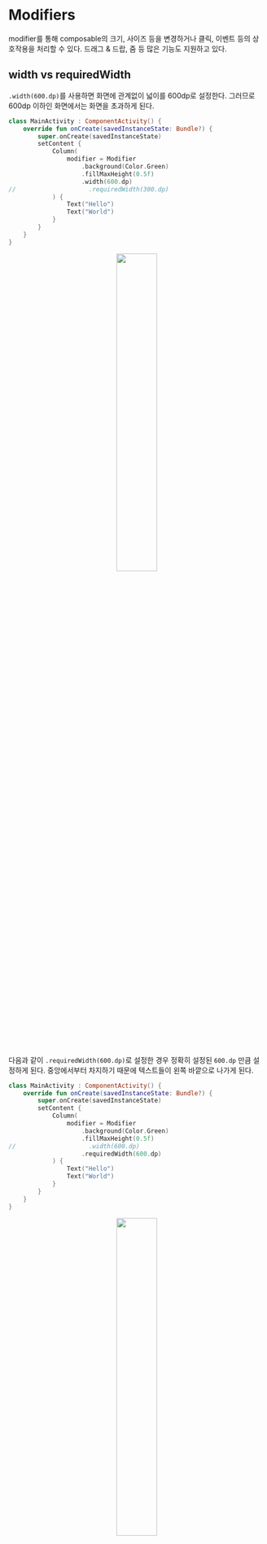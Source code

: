 # Modifiers

modifier를 통해 composable의 크기, 사이즈 등을 변경하거나 클릭, 이벤트 등의 상호작용을 처리할 수 있다. 드래그 & 드랍, 줌 등 많은 기능도 지원하고 있다.

## width vs requiredWidth

`.width(600.dp)`를 사용하면 화면에 관계없이 넓이를 600dp로 설정한다. 그러므로 600dp 이하인 화면에서는 화면을 초과하게 된다.

```kotlin
class MainActivity : ComponentActivity() {
    override fun onCreate(savedInstanceState: Bundle?) {
        super.onCreate(savedInstanceState)
        setContent {
            Column(
                modifier = Modifier
                    .background(Color.Green)
                    .fillMaxHeight(0.5f)
                    .width(600.dp)
//                    .requiredWidth(300.dp)
            ) {
                Text("Hello")
                Text("World")
            }
        }
    }
}
```


<div align="center">
<img src="img/part-03/width_600.png" width="40%">
</div>

다음과 같이 `.requiredWidth(600.dp)`로 설정한 경우 정확히 설정된 `600.dp` 만큼 설정하게 된다. 중앙에서부터 차지하기 때문에 텍스트들이 왼쪽 바깥으로 나가게 된다.

```kotlin
class MainActivity : ComponentActivity() {
    override fun onCreate(savedInstanceState: Bundle?) {
        super.onCreate(savedInstanceState)
        setContent {
            Column(
                modifier = Modifier
                    .background(Color.Green)
                    .fillMaxHeight(0.5f)
//                    .width(600.dp)
                    .requiredWidth(600.dp)
            ) {
                Text("Hello")
                Text("World")
            }
        }
    }
}
```

<div align="center">
<img src="img/part-03/required_width.png" width="40%">
</div>

## Padding

padding은 컨테이너의 내용물을 원하는 값만큼 밀어넣는 것이라고 생각하면 된다. 다음과 같이 16dp로 padding을 설정할 경우 위, 왼쪽으로부터 16dp 떨어져 텍스트가 생성된다.

```kotlin
class MainActivity : ComponentActivity() {
    override fun onCreate(savedInstanceState: Bundle?) {
        super.onCreate(savedInstanceState)
        setContent {
            Column(
                modifier = Modifier
                    .background(Color.Green)
                    .fillMaxHeight(0.5f)
                    .fillMaxWidth()
                    .padding(16.dp)
            ) {
                Text("Hello")
                Text("World")
            }
        }
    }
}
```

<div align="center">
<img src="img/part-03/padding.png" width="40%">
</div>

물론 상하좌우로도 padding을 각각 추가할 수 있다. top으로부터 50dp 떨어지도록 만들어보자.

```kotlin
class MainActivity : ComponentActivity() {
    override fun onCreate(savedInstanceState: Bundle?) {
        super.onCreate(savedInstanceState)
        setContent {
            Column(
                modifier = Modifier
                    .background(Color.Green)
                    .fillMaxHeight(0.5f)
                    .fillMaxWidth()
                    .padding(top = 50.dp)
            ) {
                Text("Hello")
                Text("World")
            }
        }
    }
}
```

<div align="center">
<img src="img/part-03/vertical_padding.png" width="40%">
</div>

## Offset

Jetpack Compose는 margin을 가지고 있지 않다. 대신 padding으로 재생성할 수 있다. padding으로 margin을 표현할 수 있다.

margin처럼 요소를 offset으로 설정하지만, 다른 요소들을 밀어내지 않는다. 다음과 같이 작성하면 두 텍스트는 겹치게 된다.

```kotlin
class MainActivity : ComponentActivity() {
    override fun onCreate(savedInstanceState: Bundle?) {
        super.onCreate(savedInstanceState)
        setContent {
            Column(
                modifier = Modifier
                    .background(Color.Green)
                    .fillMaxHeight(0.5f)
                    .fillMaxWidth()
                    .padding(top = 50.dp)
            ) {
                Text("Hello", modifier = Modifier
                    .offset(0.dp, 20.dp))
                Text("World")
            }
        }
    }
}
```

<div align="center">
<img src="img/part-03/offset.png" width="40%">
</div>

## Spacer

이러한 겹침 현상을 해결하기 위해 `Spacer`를 사용한다. Spacer는 설정한 width 또는 height를 가진 빈 composable이다.

```kotlin
class MainActivity : ComponentActivity() {
    override fun onCreate(savedInstanceState: Bundle?) {
        super.onCreate(savedInstanceState)
        setContent {
            Column(
                modifier = Modifier
                    .background(Color.Green)
                    .fillMaxHeight(0.5f)
                    .fillMaxWidth()
                    .padding(top = 50.dp)
            ) {
                Text("Hello", modifier = Modifier
                    .offset(0.dp, 20.dp))
                // empty composable that has hegiht of 50dp
                Spacer(modifier = Modifier.height(50.dp))
                Text("World")
            }
        }
    }
}
```

<div align="center">
<img src="img/part-03/spacer.png" width="40%">
</div>

## Border

border는 테두리를 그려주며, 다음과 같이 5dp 넓이의 border를 생성한다.

```kotlin
class MainActivity : ComponentActivity() {
    override fun onCreate(savedInstanceState: Bundle?) {
        super.onCreate(savedInstanceState)
        setContent {
            Column(
                modifier = Modifier
                    .background(Color.Green)
                    .fillMaxHeight(0.5f)
                    .fillMaxWidth()
                    .border(5.dp, Color.Magenta)
            ) {
                Text("Hello")
                Spacer(modifier = Modifier.height(50.dp))
                Text("World")
            }
        }
    }
}
```

<div align="center">
<img src="img/part-03/border.png" width="40%">
</div>

modifier는 순차적으로 적용된다. 따라서 동일한 modifier를 여러번 적용할 경우 다른 결과를 초래한다. 즉, 다음과 같이 설정하면 컨테이너에 3개의 border가 적용되고 그 안에 텍스트가 있는 것을 확인할 수 있다.

```kotlin
class MainActivity : ComponentActivity() {
    override fun onCreate(savedInstanceState: Bundle?) {
        super.onCreate(savedInstanceState)
        setContent {
            Column(
                modifier = Modifier
                    .background(Color.Green)
                    .fillMaxHeight(0.5f)
                    .fillMaxWidth()
                    .border(5.dp, Color.Magenta)
                    .padding(5.dp)
                    .border(5.dp, Color.Blue)
                    .padding(5.dp)
                    .border(10.dp, Color.Red)
                    .padding(10.dp)
            ) {
                Text("Hello")
                Spacer(modifier = Modifier.height(50.dp))
                Text("World")
            }
        }
    }
}
```

<div align="center">
<img src="img/part-03/borders.png" width="40%">
</div>

다음과 같이 `Text`에도 border, padding을 적용해 창의적인 결과를 만들어낼 수 있다.

```kotlin
class MainActivity : ComponentActivity() {
    override fun onCreate(savedInstanceState: Bundle?) {
        super.onCreate(savedInstanceState)
        setContent {
            Column(
                modifier = Modifier
                    .background(Color.Green)
                    .fillMaxHeight(0.5f)
                    .fillMaxWidth()
                    .border(5.dp, Color.Magenta)
                    .padding(5.dp)
                    .border(5.dp, Color.Blue)
                    .padding(5.dp)
                    .border(10.dp, Color.Red)
                    .padding(10.dp)
            ) {
                Text("Hello", modifier = Modifier
                    .border(5.dp, Color.Yellow)
                    .padding(5.dp)
                    .offset(20.dp, 20.dp)
                    .border(10.dp, Color.Black)
                    .padding(10.dp))
                Spacer(modifier = Modifier.height(50.dp))
                Text("World")
            }
        }
    }
}
```

<div align="center">
<img src="img/part-03/text_border_padding.png" width="40%">
</div>

## Click

다음과 같이 `Modifier.clickable`를 선언하여 상호작용하도록 만들 수 있다.

```kotlin
class MainActivity : ComponentActivity() {
    override fun onCreate(savedInstanceState: Bundle?) {
        super.onCreate(savedInstanceState)
        setContent {
            Column(
                modifier = Modifier
                    .background(Color.Green)
                    .fillMaxHeight(0.5f)
                    .fillMaxWidth()
                    .border(5.dp, Color.Magenta)
                    .padding(5.dp)
                    .border(5.dp, Color.Blue)
                    .padding(5.dp)
                    .border(10.dp, Color.Red)
                    .padding(10.dp)
            ) {
                Text("Hello", modifier = Modifier.clickable {
                    
                })
                Spacer(modifier = Modifier.height(50.dp))
                Text("World")
            }
        }
    }
}
```

## References

* [Modifiers - Android Jetpack Compose - Part 3](https://www.youtube.com/watch?v=XCuC_p3E0qo&list=PLQkwcJG4YTCSpJ2NLhDTHhi6XBNfk9WiC&index=3)